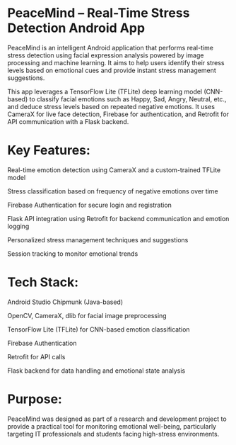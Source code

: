# PeaceMind – Real-Time Stress Detection Android App

PeaceMind is an intelligent Android application that performs real-time stress detection using facial expression analysis powered by image processing and machine learning. It aims to help users identify their stress levels based on emotional cues and provide instant stress management suggestions.

This app leverages a TensorFlow Lite (TFLite) deep learning model (CNN-based) to classify facial emotions such as Happy, Sad, Angry, Neutral, etc., and deduce stress levels based on repeated negative emotions. It uses CameraX for live face detection, Firebase for authentication, and Retrofit for API communication with a Flask backend.

# Key Features:

Real-time emotion detection using CameraX and a custom-trained TFLite model

Stress classification based on frequency of negative emotions over time

Firebase Authentication for secure login and registration

Flask API integration using Retrofit for backend communication and emotion logging

Personalized stress management techniques and suggestions

Session tracking to monitor emotional trends

# Tech Stack:

Android Studio Chipmunk (Java-based)

OpenCV, CameraX, dlib for facial image preprocessing

TensorFlow Lite (TFLite) for CNN-based emotion classification

Firebase Authentication

Retrofit for API calls

Flask backend for data handling and emotional state analysis

# Purpose:

PeaceMind was designed as part of a research and development project to provide a practical tool for monitoring emotional well-being, particularly targeting IT professionals and students facing high-stress environments.

